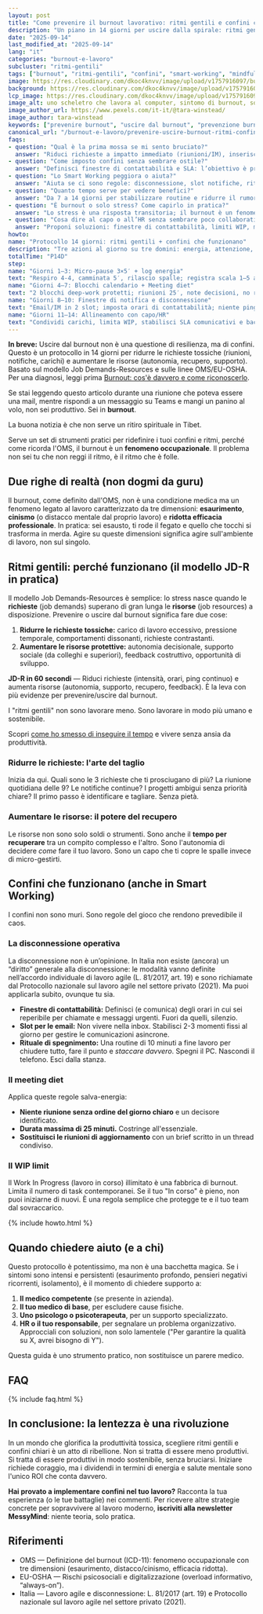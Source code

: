 ```yaml
---
layout: post
title: "Come prevenire il burnout lavorativo: ritmi gentili e confini che funzionano"
description: "Un piano in 14 giorni per uscire dalla spirale: ritmi gentili, disconnessione operativa e confini chiari. Strumenti pratici validati da OMS/EU-OSHA."
date: "2025-09-14"
last_modified_at: "2025-09-14"
lang: "it"
categories: "burnout-e-lavoro"
subcluster: "ritmi-gentili"
tags: ["burnout", "ritmi-gentili", "confini", "smart-working", "mindfulness-ironica"]
image: https://res.cloudinary.com/dkoc4knvv/image/upload/v1757916097/burnout_3_600_zykttg.webp
background: https://res.cloudinary.com/dkoc4knvv/image/upload/v1757916096/burnout_3_600_zykttg.webp
lcp_image: https://res.cloudinary.com/dkoc4knvv/image/upload/v1757916097/burnout_3_600_zykttg.webp
image_alt: uno scheletro che lavora al computer, sintomo di burnout, sottointeso come persona bruciata viva.
image_author_url: https://www.pexels.com/it-it/@tara-winstead/
image_author: tara-winstead
keywords: ["prevenire burnout", "uscire dal burnout", "prevenzione burnout lavoro", "uscire dal burnout in 14 giorni", "diritto alla disconnessione lavoro agile", "overload digitale", "job demands resources", "JD-R"]
canonical_url: "/burnout-e-lavoro/prevenire-uscire-burnout-ritmi-confini/"
faqs:
- question: "Qual è la prima mossa se mi sento bruciato?"
  answer: "Riduci richieste a impatto immediato (riunioni/IM), inserisci micro-pause e fissa un check con HR o medico competente se i sintomi persistono."
- question: "Come imposto confini senza sembrare ostile?"
  answer: "Definisci finestre di contattabilità e SLA: l’obiettivo è prevedibilità, non rigidità. Condividili nel team e rispettali in prima persona."
- question: "Lo Smart Working peggiora o aiuta?"
  answer: "Aiuta se ci sono regole: disconnessione, slot notifiche, rituale di spegnimento; altrimenti amplifica l’overload digitale."
- question: "Quanto tempo serve per vedere benefici?"
  answer: "Da 7 a 14 giorni per stabilizzare routine e ridurre il rumore; interventi strutturali richiedono più tempo e supporto dell’organizzazione."
- question: "È burnout o solo stress? Come capirlo in pratica?"
  answer: "Lo stress è una risposta transitoria; il burnout è un fenomeno legato al lavoro con esaurimento, distacco/cinismo ed efficacia ridotta secondo l’OMS. Se i sintomi persistono e impattano il funzionamento, parla con medico competente/HR."
- question: "Cosa dire al capo o all’HR senza sembrare poco collaborativo?"
  answer: "Proponi soluzioni: finestre di contattabilità, limiti WIP, meeting diet e allineamento carichi. Chiedi un test di 14 giorni e un check a fine periodo."
howto:
name: "Protocollo 14 giorni: ritmi gentili + confini che funzionano"
description: "Tre azioni al giorno su tre domini: energia, attenzione, confini."
totalTime: "P14D"
step:
name: "Giorni 1–3: Micro-pause 3×5′ + log energia"
text: "Respiro 4-4, camminata 5′, rilascio spalle; registra scala 1–5 a fine blocco."
name: "Giorni 4–7: Blocchi calendario + Meeting diet"
text: "2 blocchi deep-work protetti; riunioni 25′, note decisioni, no recap ridondanti."
name: "Giorni 8–10: Finestre di notifica e disconnessione"
text: "Email/IM in 2 slot; imposta orari di contattabilità; niente pings fuori finestra."
name: "Giorni 11–14: Allineamento con capo/HR"
text: "Condividi carichi, limita WIP, stabilisci SLA comunicativi e backlog realistico."
---
```


**In breve:** Uscire dal burnout non è una questione di resilienza, ma di confini. Questo è un protocollo in 14 giorni per ridurre le richieste tossiche (riunioni, notifiche, carichi) e aumentare le risorse (autonomia, recupero, supporto). Basato sul modello Job Demands-Resources e sulle linee OMS/EU-OSHA. Per una diagnosi, leggi prima [Burnout: cos'è davvero e come riconoscerlo](/burnout-e-lavoro/burnout-cos-e-davvero/).

Se stai leggendo questo articolo durante una riunione che poteva essere una mail, mentre rispondi a un messaggio su Teams e mangi un panino al volo, non sei produttivo. Sei in **burnout**. 

La buona notizia è che non serve un ritiro spirituale in Tibet. 

Serve un set di strumenti pratici per ridefinire i tuoi confini e ritmi, perché come ricorda l'OMS, il burnout è un **fenomeno occupazionale**. Il problema non sei tu che non reggi il ritmo, è il ritmo che è folle.

## Due righe di realtà (non dogmi da guru)

Il burnout, come definito dall'OMS, non è una condizione medica ma un fenomeno legato al lavoro caratterizzato da tre dimensioni: **esaurimento**, **cinismo** (o distacco mentale dal proprio lavoro) e **ridotta efficacia professionale**. In pratica: sei esausto, ti rode il fegato e quello che tocchi si trasforma in merda. Agire su queste dimensioni significa agire sull'ambiente di lavoro, non sul singolo.

## Ritmi gentili: perché funzionano (il modello JD-R in pratica)

Il modello Job Demands-Resources è semplice: lo stress nasce quando le **richieste** (job demands) superano di gran lunga le **risorse** (job resources) a disposizione. Prevenire o uscire dal burnout significa fare due cose:

1. **Ridurre le richieste tossiche:** carico di lavoro eccessivo, pressione temporale, comportamenti dissonanti, richieste contrastanti.
2. **Aumentare le risorse protettive:** autonomia decisionale, supporto sociale (da colleghi e superiori), feedback costruttivo, opportunità di sviluppo.

**JD-R in 60 secondi** — Riduci richieste (intensità, orari, ping continuo) e aumenta risorse (autonomia, supporto, recupero, feedback). È la leva con più evidenze per prevenire/uscire dal burnout.

I "ritmi gentili" non sono lavorare meno. Sono lavorare in modo più umano e sostenibile.

Scopri [come ho smesso di inseguire il tempo](/burnout-e-lavoro/come-ho-smesso-di-inseguire-il-tempo/) e vivere senza ansia da produttività.

### Ridurre le richieste: l'arte del taglio

Inizia da qui. Quali sono le 3 richieste che ti prosciugano di più? La riunione quotidiana delle 9? Le notifiche continue? I progetti ambigui senza priorità chiare? Il primo passo è identificare e tagliare. Senza pietà.

### Aumentare le risorse: il potere del recupero

Le risorse non sono solo soldi o strumenti. Sono anche il **tempo per recuperare** tra un compito complesso e l'altro. Sono l'autonomia di decidere *come* fare il tuo lavoro. Sono un capo che ti copre le spalle invece di micro-gestirti.

## Confini che funzionano (anche in Smart Working)

I confini non sono muri. Sono regole del gioco che rendono prevedibile il caos.

### La disconnessione operativa

La disconnessione non è un’opinione. In Italia non esiste (ancora) un “diritto” generale alla disconnessione: le modalità vanno definite nell’accordo individuale di lavoro agile (L. 81/2017, art. 19) e sono richiamate dal Protocollo nazionale sul lavoro agile nel settore privato (2021). Ma puoi applicarla subito, ovunque tu sia.

* **Finestre di contattabilità:** Definisci (e comunica) degli orari in cui sei reperibile per chiamate e messaggi urgenti. Fuori da quelli, silenzio.
* **Slot per le email:** Non vivere nella inbox. Stabilisci 2-3 momenti fissi al giorno per gestire le comunicazioni asincrone.
* **Rituale di spegnimento:** Una routine di 10 minuti a fine lavoro per chiudere tutto, fare il punto e *staccare davvero*. Spegni il PC. Nascondi il telefono. Esci dalla stanza.

### Il meeting diet

Applica queste regole salva-energia:

* **Niente riunione senza ordine del giorno chiaro** e un decisore identificato.
* **Durata massima di 25 minuti.** Costringe all'essenziale.
* **Sostituisci le riunioni di aggiornamento** con un brief scritto in un thread condiviso.

### Il WIP limit

Il Work In Progress (lavoro in corso) illimitato è una fabbrica di burnout. Limita il numero di task contemporanei. Se il tuo "In corso" è pieno, non puoi iniziarne di nuovi. È una regola semplice che protegge te e il tuo team dal sovraccarico.

{% include howto.html %}

## Quando chiedere aiuto (e a chi)

Questo protocollo è potentissimo, ma non è una bacchetta magica. Se i sintomi sono intensi e persistenti (esaurimento profondo, pensieri negativi ricorrenti, isolamento), è il momento di chiedere supporto a:

1. **Il medico competente** (se presente in azienda).
2. **Il tuo medico di base**, per escludere cause fisiche.
3. **Uno psicologo o psicoterapeuta**, per un supporto specializzato.
4. **HR o il tuo responsabile**, per segnalare un problema organizzativo. Approcciali con soluzioni, non solo lamentele ("Per garantire la qualità su X, avrei bisogno di Y").

Questa guida è uno strumento pratico, non sostituisce un parere medico.

## FAQ

{% include faq.html %}

## In conclusione: la lentezza è una rivoluzione

In un mondo che glorifica la produttività tossica, scegliere ritmi gentili e confini chiari è un atto di ribellione. Non si tratta di essere meno produttivi. Si tratta di essere produttivi in modo sostenibile, senza bruciarsi. Iniziare richiede coraggio, ma i dividendi in termini di energia e salute mentale sono l'unico ROI che conta davvero.

**Hai provato a implementare confini nel tuo lavoro?** Racconta la tua esperienza (o le tue battaglie) nei commenti. Per ricevere altre strategie concrete per sopravvivere al lavoro moderno, **iscriviti alla newsletter MessyMind**: niente teoria, solo pratica.

## Riferimenti

* OMS — Definizione del burnout (ICD-11): fenomeno occupazionale con tre dimensioni (esaurimento, distacco/cinismo, efficacia ridotta).
* EU-OSHA — Rischi psicosociali e digitalizzazione (overload informativo, “always-on”).
* Italia — Lavoro agile e disconnessione: L. 81/2017 (art. 19) e Protocollo nazionale sul lavoro agile nel settore privato (2021).
